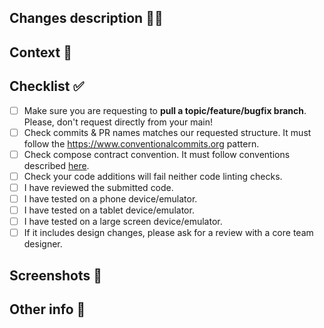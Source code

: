 ## Changes description 🧑‍💻
<!--- Describe your changes in detail -->

## Context 🤔
<!--- Why is this change required? What problem does it solve? -->
<!--- If it fixes an open issue, please link to the issue here -->

## Checklist ✅
<!--- Feel free to add other steps if needed -->
- [ ] Make sure you are requesting to **pull a topic/feature/bugfix branch**. Please, don't request directly from your main!
- [ ] Check commits & PR names matches our requested structure. It must follow the https://www.conventionalcommits.org pattern.
- [ ] Check compose contract convention. It must follow conventions described [here](/CONVENTIONS.md).
- [ ] Check your code additions will fail neither code linting checks.
- [ ] I have reviewed the submitted code.
- [ ] I have tested on a phone device/emulator.
- [ ] I have tested on a tablet device/emulator.
- [ ] I have tested on a large screen device/emulator.
- [ ] If it includes design changes, please ask for a review with a core team designer.

## Screenshots 📸
<!--- Put your phone screenshots here -->

## Other info 👋
<!--- Feel free to add another major info here if needed -->
<!--- You can also remove this section -->
